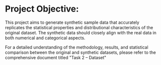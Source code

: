 # Project Objective:
This project aims to generate synthetic sample data that accurately replicates the statistical properties and distributional characteristics of the original dataset. The synthetic data should closely align with the real data in both numerical and categorical aspects.

For a detailed understanding of the methodology, results, and statistical comparison between the original and synthetic datasets, please refer to the comprehensive document titled "Task 2 – Dataset"
